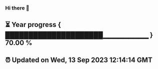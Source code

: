 ### Hi there 👋
⏳ Year progress { █████████████████████▁▁▁▁▁▁▁▁▁ } 70.00 %
---
⏰ Updated on Wed, 13 Sep 2023 12:14:14 GMT
---
